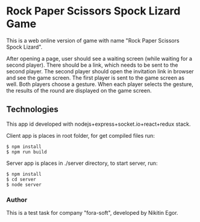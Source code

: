# Rock Paper Scissors Spock Lizard Game

This is a web online version of game with name "Rock Paper Scissors Spock Lizard".

After opening a page, user should see a waiting screen (while waiting for a second player). There should be a link, which needs to be sent to the second player.
The second player should open the invitation link in browser and see the game screen. The first player is sent to the game screen as well.
Both players choose a gesture.
When each player selects the gesture, the results of the round are displayed on the game screen.


## Technologies
This app id developed with nodejs+express+socket.io+react+redux stack.


Client app is places in root folder, for get compiled files run:

````
$ npm install
$ npm run build
````

 
Server app is places in ./server directory,
to start server, run:

````
$ npm install
$ cd server
$ node server
````


### Author

This is a test task for company "fora-soft",
developed by Nikitin Egor.
